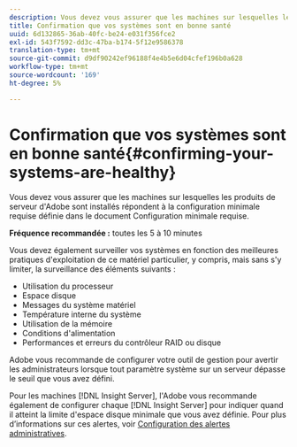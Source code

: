 ```yaml
---
description: Vous devez vous assurer que les machines sur lesquelles les produits de serveur d'Adobe sont installés répondent à la configuration minimale requise définie dans le document Configuration minimale requise.
title: Confirmation que vos systèmes sont en bonne santé
uuid: 6d132865-36ab-40fc-be24-e031f356fce2
exl-id: 543f7592-dd3c-47ba-b174-5f12e9586378
translation-type: tm+mt
source-git-commit: d9df90242ef96188f4e4b5e6d04cfef196b0a628
workflow-type: tm+mt
source-wordcount: '169'
ht-degree: 5%

---
```


# Confirmation que vos systèmes sont en bonne santé{#confirming-your-systems-are-healthy}

Vous devez vous assurer que les machines sur lesquelles les produits de serveur d&#39;Adobe sont installés répondent à la configuration minimale requise définie dans le document Configuration minimale requise.

**Fréquence recommandée :** toutes les 5 à 10 minutes

Vous devez également surveiller vos systèmes en fonction des meilleures pratiques d&#39;exploitation de ce matériel particulier, y compris, mais sans s&#39;y limiter, la surveillance des éléments suivants :

* Utilisation du processeur
* Espace disque
* Messages du système matériel
* Température interne du système
* Utilisation de la mémoire
* Conditions d&#39;alimentation
* Performances et erreurs du contrôleur RAID ou disque

Adobe vous recommande de configurer votre outil de gestion pour avertir les administrateurs lorsque tout paramètre système sur un serveur dépasse le seuil que vous avez défini.

Pour les machines [!DNL Insight Server], l&#39;Adobe vous recommande également de configurer chaque [!DNL Insight Server] pour indiquer quand il atteint la limite d&#39;espace disque minimale que vous avez définie. Pour plus d’informations sur ces alertes, voir [Configuration des alertes administratives](../../../home/c-inst-svr/c-admin-inst-svr/t-config-adm-alrts.md#task-0858f588da4941aa9d4952f6592681aa).
